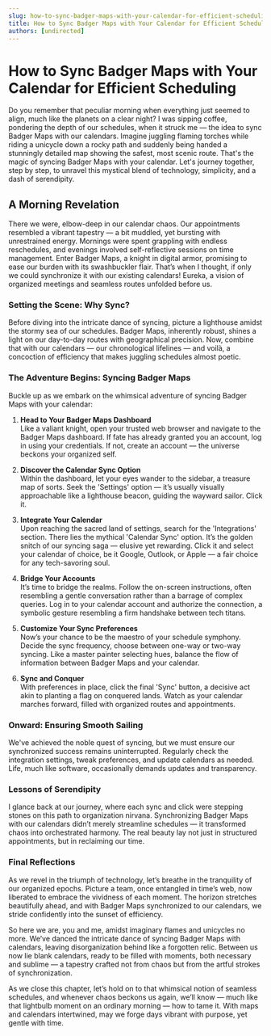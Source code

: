 ```yaml
---
slug: how-to-sync-badger-maps-with-your-calendar-for-efficient-scheduling
title: How to Sync Badger Maps with Your Calendar for Efficient Scheduling
authors: [undirected]
---
```



# How to Sync Badger Maps with Your Calendar for Efficient Scheduling

Do you remember that peculiar morning when everything just seemed to align, much like the planets on a clear night? I was sipping coffee, pondering the depth of our schedules, when it struck me — the idea to sync Badger Maps with our calendars. Imagine juggling flaming torches while riding a unicycle down a rocky path and suddenly being handed a stunningly detailed map showing the safest, most scenic route. That's the magic of syncing Badger Maps with your calendar. Let's journey together, step by step, to unravel this mystical blend of technology, simplicity, and a dash of serendipity.

## A Morning Revelation

There we were, elbow-deep in our calendar chaos. Our appointments resembled a vibrant tapestry — a bit muddled, yet bursting with unrestrained energy. Mornings were spent grappling with endless reschedules, and evenings involved self-reflective sessions on time management. Enter Badger Maps, a knight in digital armor, promising to ease our burden with its swashbuckler flair. That’s when I thought, if only we could synchronize it with our existing calendars! Eureka, a vision of organized meetings and seamless routes unfolded before us.

### Setting the Scene: Why Sync?

Before diving into the intricate dance of syncing, picture a lighthouse amidst the stormy sea of our schedules. Badger Maps, inherently robust, shines a light on our day-to-day routes with geographical precision. Now, combine that with our calendars — our chronological lifelines — and voilà, a concoction of efficiency that makes juggling schedules almost poetic.

### The Adventure Begins: Syncing Badger Maps

Buckle up as we embark on the whimsical adventure of syncing Badger Maps with your calendar:

1. **Head to Your Badger Maps Dashboard**  
   Like a valiant knight, open your trusted web browser and navigate to the Badger Maps dashboard. If fate has already granted you an account, log in using your credentials. If not, create an account — the universe beckons your organized self.

2. **Discover the Calendar Sync Option**  
   Within the dashboard, let your eyes wander to the sidebar, a treasure map of sorts. Seek the 'Settings' option — it’s usually visually approachable like a lighthouse beacon, guiding the wayward sailor. Click it.

3. **Integrate Your Calendar**  
   Upon reaching the sacred land of settings, search for the 'Integrations' section. There lies the mythical 'Calendar Sync' option. It’s the golden snitch of our syncing saga — elusive yet rewarding. Click it and select your calendar of choice, be it Google, Outlook, or Apple — a fair choice for any tech-savoring soul.

4. **Bridge Your Accounts**  
   It’s time to bridge the realms. Follow the on-screen instructions, often resembling a gentle conversation rather than a barrage of complex queries. Log in to your calendar account and authorize the connection, a symbolic gesture resembling a firm handshake between tech titans.

5. **Customize Your Sync Preferences**  
   Now’s your chance to be the maestro of your schedule symphony. Decide the sync frequency, choose between one-way or two-way syncing. Like a master painter selecting hues, balance the flow of information between Badger Maps and your calendar.

6. **Sync and Conquer**  
   With preferences in place, click the final 'Sync' button, a decisive act akin to planting a flag on conquered lands. Watch as your calendar marches forward, filled with organized routes and appointments.

### Onward: Ensuring Smooth Sailing

We've achieved the noble quest of syncing, but we must ensure our synchronized success remains uninterrupted. Regularly check the integration settings, tweak preferences, and update calendars as needed. Life, much like software, occasionally demands updates and transparency.

### Lessons of Serendipity

I glance back at our journey, where each sync and click were stepping stones on this path to organization nirvana. Synchronizing Badger Maps with our calendars didn’t merely streamline schedules — it transformed chaos into orchestrated harmony. The real beauty lay not just in structured appointments, but in reclaiming our time.

### Final Reflections

As we revel in the triumph of technology, let’s breathe in the tranquility of our organized epochs. Picture a team, once entangled in time’s web, now liberated to embrace the vividness of each moment. The horizon stretches beautifully ahead, and with Badger Maps synchronized to our calendars, we stride confidently into the sunset of efficiency.

So here we are, you and me, amidst imaginary flames and unicycles no more. We’ve danced the intricate dance of syncing Badger Maps with calendars, leaving disorganization behind like a forgotten relic. Between us now lie blank calendars, ready to be filled with moments, both necessary and sublime — a tapestry crafted not from chaos but from the artful strokes of synchronization.

As we close this chapter, let’s hold on to that whimsical notion of seamless schedules, and whenever chaos beckons us again, we’ll know — much like that lightbulb moment on an ordinary morning — how to tame it. With maps and calendars intertwined, may we forge days vibrant with purpose, yet gentle with time.

```

